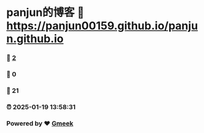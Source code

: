 # panjun的博客 :link: https://panjun00159.github.io/panjun.github.io 
### :page_facing_up: [2](https://panjun00159.github.io/panjun.github.io/tag.html) 
### :speech_balloon: 0 
### :hibiscus: 21 
### :alarm_clock: 2025-01-19 13:58:31 
### Powered by :heart: [Gmeek](https://github.com/Meekdai/Gmeek)
